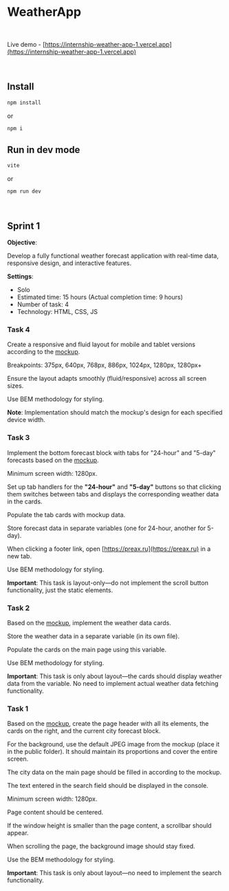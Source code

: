 # WeatherApp

<br>

Live demo - [https://internship-weather-app-1.vercel.app](https://internship-weather-app-1.vercel.app)

<br>

## Install

```sh
npm install
```
or
```sh
npm i
```

## Run in dev mode

```sh
vite
```
or
```
npm run dev
```

<br>

## Sprint 1

**Objective**:

Develop a fully functional weather forecast application with real-time data, responsive design, and interactive features.

**Settings**:
+ Solo
+ Estimated time: 15 hours (Actual completion time: 9 hours)
+ Number of task: 4
+ Technology: HTML, CSS, JS

### Task 4

Create a responsive and fluid layout for mobile and tablet versions according to the [mockup](https://www.figma.com/design/60Iap3oS9KpQ6XPuBK8CZ2/Weather-App.-1-sprint.-4-task?m=auto&t=dSkiGmTdc6TN5fqV-6).

Breakpoints: 375px, 640px, 768px, 886px, 1024px, 1280px, 1280px+

Ensure the layout adapts smoothly (fluid/responsive) across all screen sizes.

Use BEM methodology for styling.

**Note**: Implementation should match the mockup's design for each specified device width.

### Task 3

Implement the bottom forecast block with tabs for "24-hour" and "5-day" forecasts based on the [mockup](https://www.figma.com/design/PkI39bflCAuGAhk5SdHuXS/Weather-App.-1-sprint.-3-task?m=auto&t=dSkiGmTdc6TN5fqV-6).

Minimum screen width: 1280px.

Set up tab handlers for the **"24-hour"** and **"5-day"** buttons so that clicking them switches between tabs and displays the corresponding weather data in the cards.

Populate the tab cards with mockup data.

Store forecast data in separate variables (one for 24-hour, another for 5-day).

When clicking a footer link, open [https://preax.ru](https://preax.ru) in a new tab.

Use BEM methodology for styling.

**Important**: This task is layout-only—do not implement the scroll button functionality, just the static elements.

### Task 2

Based on the [mockup](https://www.figma.com/design/WKp7YJWSjyfvz0FxBl9DMd/Weather-App.-1-sprint.-2-task?m=auto&t=dSkiGmTdc6TN5fqV-6), implement the weather data cards.

Store the weather data in a separate variable (in its own file).

Populate the cards on the main page using this variable.

Use BEM methodology for styling.

**Important**: This task is only about layout—the cards should display weather data from the variable. No need to implement actual weather data fetching functionality.

### Task 1

Based on the [mockup](https://www.figma.com/file/HYsEoE13I6ecXIiOj1fkSe/Weather-App.-1-sprint.-1-task?type=design&node-id=0-1&mode=design&t=8oVEZdTnnFVrRrsC-0), create the page header with all its elements, the cards on the right, and the current city forecast block.

For the background, use the default JPEG image from the mockup (place it in the public folder). It should maintain its proportions and cover the entire screen.

The city data on the main page should be filled in according to the mockup.

The text entered in the search field should be displayed in the console.

Minimum screen width: 1280px.

Page content should be centered.

If the window height is smaller than the page content, a scrollbar should appear.

When scrolling the page, the background image should stay fixed.

Use the BEM methodology for styling.

**Important**: This task is only about layout—no need to implement the search functionality.